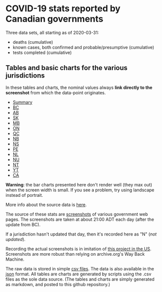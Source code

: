 # COVID-19 stats reported by Canadian governments

Three data sets, all starting as of 2020-03-31:

* deaths (cumulative)
* known cases, both confirmed and probable/presumptive (cumulative)
* tests completed (cumulative)

## Tables and basic charts for the various jurisdictions

In these tables and charts, the nominal values always **link directly to the screenshot** from which the data-point originates.

* [Summary](https://github.com/johanley/covid-19-canada/blob/master/data/md/summary.md)
* [BC](https://github.com/johanley/covid-19-canada/blob/master/data/md/bc.md)
* [AB](https://github.com/johanley/covid-19-canada/blob/master/data/md/ab.md)
* [SK](https://github.com/johanley/covid-19-canada/blob/master/data/md/sk.md)
* [MB](https://github.com/johanley/covid-19-canada/blob/master/data/md/mb.md)
* [ON](https://github.com/johanley/covid-19-canada/blob/master/data/md/on.md)
* [QC](https://github.com/johanley/covid-19-canada/blob/master/data/md/qc.md)
* [NB](https://github.com/johanley/covid-19-canada/blob/master/data/md/nb.md)
* [NS](https://github.com/johanley/covid-19-canada/blob/master/data/md/ns.md)
* [PE](https://github.com/johanley/covid-19-canada/blob/master/data/md/pe.md)
* [NL](https://github.com/johanley/covid-19-canada/blob/master/data/md/nl.md)
* [NU](https://github.com/johanley/covid-19-canada/blob/master/data/md/nu.md)
* [NT](https://github.com/johanley/covid-19-canada/blob/master/data/md/nt.md)
* [YT](https://github.com/johanley/covid-19-canada/blob/master/data/md/yt.md)
* [CA](https://github.com/johanley/covid-19-canada/blob/master/data/md/ca.md)

**Warning**: the bar charts presented here don't render well (they max out) when the screen width is small.
If you see a problem, try using landscape instead of portrait.

More info about the source data is [here](https://github.com/johanley/covid-19-canada/blob/master/data/md/about.md).

The source of these stats are [screenshots](https://github.com/johanley/covid-19-canada/tree/master/data/screenshots) of 
various government web pages.
The screenshots are taken at about 21:00 ADT each day (after the update from BC).

If a jurisdiction hasn't updated that day, then it's recorded here as "N" (*not updated*).

Recording the actual screenshots is in imitation of [this project in the US](https://github.com/COVID19Tracking).
Screenshots are more robust than relying on archive.org's Way Back Machine.

The raw data is stored in simple [csv files](https://github.com/johanley/covid-19-canada/tree/master/data/csv).
The data is also available in the [json](https://github.com/johanley/covid-19-canada/tree/master/data/json) format.
All tables are charts are generated by scripts using the .csv files as the sole data source.
(The tables and charts are simply generated as markdown, and posted to this github repository.)

